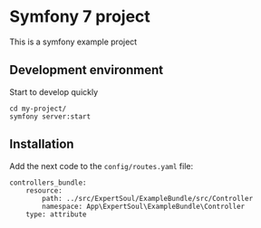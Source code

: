 # Symfony 7 project
This is a symfony example project

## Development environment
Start to develop quickly
```
cd my-project/
symfony server:start
```

## Installation
Add the next code to the `config/routes.yaml` file:
```
controllers_bundle:
    resource:
        path: ../src/ExpertSoul/ExampleBundle/src/Controller
        namespace: App\ExpertSoul\ExampleBundle\Controller
    type: attribute
```